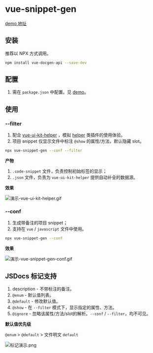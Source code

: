 # vue-snippet-gen

[demo 地址](https://github.com/engvuchen/helper-demo)

## 安装

推荐以 NPX 方式调用。
```bash
npm install vue-docgen-api --save-dev
```

## 配置

1. 需在 `package.json` 中配置。见 [demo](https://github.com/engvuchen/helper-demo)。

## 使用

### --filter

1. 配合 [vue-ui-kit-helper](https://marketplace.visualstudio.com/items?itemName=engvuchen.vue-ui-kit-helper) ，模拟 [helper](https://marketplace.visualstudio.com/search?term=helper&target=VSCode&category=All%20categories&sortBy=Relevance) 类插件的使用体验。
2. 项目 snippet 仅显示文件中标注 `@show` 的属性/方法，默认隐藏 slot。

```bash
npx vue-snippet-gen --conf --filter
```

**产物**

1. `.code-snippet` 文件，负责控制初始标签的显示；
2. `.json` 文件，负责为 `vue-ui-kit-helper` 提供自动补全的数据源。

**效果**

![演示-vue-ui-kit-helper.gif](https://i.loli.net/2021/09/06/qZB4IKN65jzHpdn.gif)

### --conf

1. 生成带备注的项目 snippet；
2. 支持在 `vue` / `javascript` 文件中使用。

```bash
npx vue-snippet-gen --conf
```

**效果**

![演示-vue-snippet-gen-conf.gif](https://i.loli.net/2021/09/06/xDVM1rLeYqKtPzS.gif)

## JSDocs 标记支持

1. description - 不带标注的备注。
2. `@enum` - 默认值列表。
4. `@default` - 修改默认值。
5. `@show` - 在 `--filter` 模式下，显示指定的属性、方法。
3. `@ignore` - 忽略该属性/方法/slot的解析。`--conf` / `--filter`，均不可见。

**默认值优先级**

`@enum` > `@default` > 文件明文 `default`

![标记演示.png](https://i.loli.net/2021/09/12/BpmJjvP5bM1UwfR.png)

